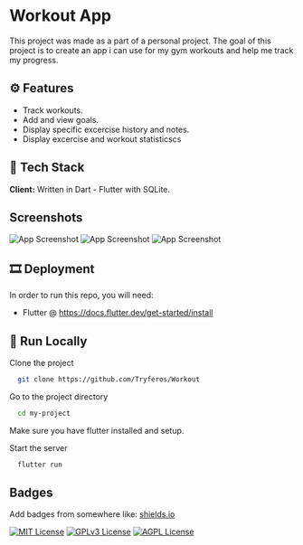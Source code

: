 
# Workout App
This project was made as a part of a personal project. The goal of this project is to create an app i can use for my gym workouts and help me track my progress.


## ⚙ Features

- Track workouts.
- Add and view goals.
- Display specific excercise history and notes.
- Display excercise and workout statisticscs


## 🔎 Tech Stack

**Client:** Written in Dart - Flutter with SQLite.



## Screenshots

![App Screenshot](https://img001.prntscr.com/file/img001/7oD9DEVLQgqLpXzMRsx1aw.png)
![App Screenshot](https://img001.prntscr.com/file/img001/4S84eZ1bRFKQyK0UbervTA.png)
![App Screenshot](https://img001.prntscr.com/file/img001/ssFN6J1QRdelxPnNLRx-jQ.png)


## 🎞 Deployment
In order to run this repo, you will need:
- Flutter @ https://docs.flutter.dev/get-started/install
    
## 🎨 Run Locally

Clone the project

```bash
  git clone https://github.com/Tryferos/Workout
```

Go to the project directory

```bash
  cd my-project
```

Make sure you have flutter installed and setup.


Start the server

```bash
  flutter run
```


## Badges

Add badges from somewhere like: [shields.io](https://shields.io/)

[![MIT License](https://img.shields.io/badge/License-MIT-green.svg)](https://choosealicense.com/licenses/mit/)
[![GPLv3 License](https://img.shields.io/badge/License-GPL%20v3-yellow.svg)](https://opensource.org/licenses/)
[![AGPL License](https://img.shields.io/badge/license-AGPL-blue.svg)](http://www.gnu.org/licenses/agpl-3.0)

